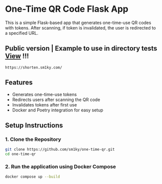 # One-Time QR Code Flask App

This is a simple Flask-based app that generates one-time-use QR codes with tokens. After scanning, if token is invalidated, the user is redirected to a specified URL.

## Public version | Example to use in directory tests [View](./tests/example.py) !!!
```url
https://shorten.sm1ky.com/
```

## Features
- Generates one-time-use tokens
- Redirects users after scanning the QR code
- Invalidates tokens after first use
- Docker and Poetry integration for easy setup

## Setup Instructions

### 1. Clone the Repository
```bash
git clone https://github.com/sm1ky/one-time-qr.git
cd one-time-qr
```

### 2. Run the application using Docker Compose
```bash
docker compose up --build
```
